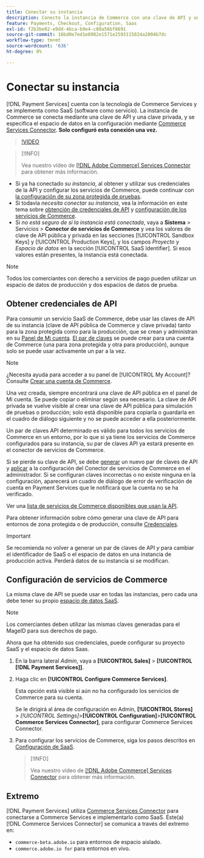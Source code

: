 ```yaml
---
title: Conectar su instancia
description: Conecte la instancia de Commerce con una clave de API y una clave privada, y especifique el espacio de datos en la configuración.
feature: Payments, Checkout, Configuration, Saas
exl-id: f2b3be02-e9dd-4bca-b9e4-c80a56bf8691
source-git-commit: 16bd0e7ed1e8982e1571e2593115824a2004b7dc
workflow-type: tm+mt
source-wordcount: '636'
ht-degree: 0%

---
```


# Conectar su instancia

[!DNL Payment Services] cuenta con la tecnología de Commerce Services y se implementa como SaaS (software como servicio). La instancia de Commerce se conecta mediante una clave de API y una clave privada, y se especifica el espacio de datos en la configuración mediante [Commerce Services Connector](https://experienceleague.adobe.com/docs/commerce/user-guides/saas.html). **Solo configuró esta conexión una vez.**

>[!VIDEO](https://video.tv.adobe.com/v/3447835)

>[!INFO]
>
> Vea nuestro vídeo de [[!DNL Adobe Commerce] Services Connector](https://experienceleague.adobe.com/docs/commerce-learn/tutorials/admin/adobe-commerce-services/configure-adobe-commerce-services-connector.html?lang=en) para obtener más información.

* Si ya ha conectado *su instancia*, al obtener y utilizar sus credenciales de la API y configurar los servicios de Commerce, puede continuar con [la configuración de su zona protegida de pruebas](https://experienceleague.adobe.com/docs/commerce/payment-services/get-started/sandbox.html).
* Si todavía *necesita conectar su instancia*, vea la información en este tema sobre [obtención de credenciales de API](#obtain-api-credentials) y [configuración de los servicios de Commerce](#configure-commerce-services).
* Si *no está seguro de si la instancia está conectada*, vaya a **Sistema** > Servicios > **Conector de servicios de Commerce** y vea los valores de clave de API pública y privada en las secciones [!UICONTROL Sandbox Keys] y [!UICONTROL Production Keys], y los campos *Proyecto* y *Espacio de datos* en la sección [!UICONTROL SaaS Identifier]. Si esos valores están presentes, la instancia está conectada.

>[!NOTE]
>
>Todos los comerciantes con derecho a servicios de pago pueden utilizar un espacio de datos de producción y dos espacios de datos de prueba.

## Obtener credenciales de API

Para consumir un servicio SaaS de Commerce, debe usar las claves de API de su instancia (clave de API pública de Commerce y clave privada) tanto para la zona protegida como para la producción, que se crean y administran en su [Panel de Mi cuenta](https://account.magento.com/customer/account/login). [El par de claves](https://experienceleague.adobe.com/en/docs/commerce-admin/config/services/saas) se puede crear para una cuenta de Commerce (una para zona protegida y otra para producción), aunque solo se puede usar activamente un par a la vez.

>[!NOTE]
>
>¿Necesita ayuda para acceder a su panel de [!UICONTROL My Account]? Consulte [Crear una cuenta de Commerce](https://experienceleague.adobe.com/en/docs/commerce-admin/start/commerce-account/commerce-account-create).

Una vez creada, siempre encontrará una clave de API pública en el panel de Mi cuenta. Se puede copiar o eliminar según sea necesario. La clave de API privada se vuelve visible al crear una clave de API pública para simulación de pruebas o producción; solo está disponible para copiarla o guardarla en el cuadro de diálogo siguiente y no se puede acceder a ella posteriormente.

Un par de claves API determinado es válido para todos los servicios de Commerce en un entorno, por lo que si ya tiene los servicios de Commerce configurados para su instancia, su par de claves API ya estará presente en el conector de servicios de Commerce.

Si se pierde su clave de API, se debe [generar](https://experienceleague.adobe.com/docs/commerce/payment-services/get-started/connect.html#generate-an-api-key-and-private-key) un nuevo par de claves de API y [aplicar](https://experienceleague.adobe.com/docs/commerce/payment-services/get-started/connect.html#configure-saas-project) a la configuración del Conector de servicios de Commerce en el administrador. Si se configuran claves incorrectas o no existe ninguna en la configuración, aparecerá un cuadro de diálogo de error de verificación de cuenta en Payment Services que le notificará que la cuenta no se ha verificado.

Ver una [lista de servicios de Commerce disponibles que usan la API](https://experienceleague.adobe.com/en/docs/commerce/user-guides/integration-services/saas#availableservices).

Para obtener información sobre cómo generar una clave de API para entornos de zona protegida o de producción, consulte [Credenciales](https://experienceleague.adobe.com/docs/commerce/user-guides/saas.html#apikey).

>[!IMPORTANT]
>
>Se recomienda no volver a generar un par de claves de API *y* para cambiar el identificador de SaaS o el espacio de datos en una instancia de producción activa. Perderá datos de su instancia si se modifican.

## Configuración de servicios de Commerce

La misma clave de API se puede usar en todas las instancias, pero cada una debe tener su propio [espacio de datos SaaS](https://experienceleague.adobe.com/docs/commerce/user-guides/saas.html#saasenv).

>[!NOTE]
>
>Los comerciantes deben utilizar las mismas claves generadas para el MageID para sus derechos de pago.

Ahora que ha obtenido sus credenciales, puede configurar su proyecto SaaS y el espacio de datos Saas.

1. En la barra lateral _Admin_, vaya a **[!UICONTROL Sales]** > **[!UICONTROL [!DNL Payment Services]]**.
1. Haga clic en **[!UICONTROL Configure Commerce Services]**.

   Esta opción está visible si aún no ha configurado los servicios de Commerce para su cuenta.

   Se le dirigirá al área de configuración en Admin, **[!UICONTROL Stores]** > _[!UICONTROL Settings]_>**[!UICONTROL Configuration]**>**[!UICONTROL Commerce Services Connector]**, para configurar Commerce Services Connector.

1. Para configurar los servicios de Commerce, siga los pasos descritos en [Configuración de SaaS](https://experienceleague.adobe.com/docs/commerce/user-guides/integration-services/saas.html#saasenv).

   >[!INFO]
   >
   > Vea nuestro vídeo de [[!DNL Adobe Commerce] Services Connector](https://experienceleague.adobe.com/docs/commerce-learn/tutorials/admin/adobe-commerce-services/configure-adobe-commerce-services-connector.html?lang=en#configuration-faqs) para obtener más información.

## Extremo

[!DNL Payment Services] utiliza [Commerce Services Connector](https://experienceleague.adobe.com/docs/commerce/user-guides/saas.html) para conectarse a Commerce Services e implementarlo como SaaS. Este(a) [!DNL Commerce Services Connector] se comunica a través del extremo en:

* `commerce-beta.adobe.io` para entornos de espacio aislado.
* `commerce.adobe.io for` para entornos en vivo.
